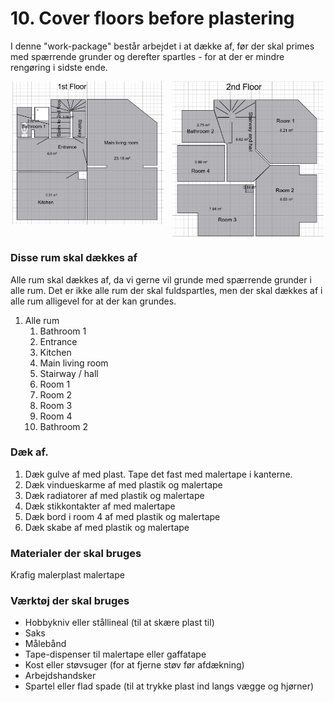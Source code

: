 # 10. Cover floors before plastering


I denne "work-package" består arbejdet i at dække af, før der skal primes med spærrende grunder og derefter spartles - for at der er mindre rengøring i sidste ende.

<p style="text-align:center;">
  <img src="figures/1stFloor.png" alt="1. sal"
       style="width:48%;display:inline-block;vertical-align:top;margin-right:2%;break-inside:avoid;page-break-inside:avoid;">
  <img src="figures/2ndFloor.png" alt="2. sal"
       style="width:48%;display:inline-block;vertical-align:top;break-inside:avoid;page-break-inside:avoid;">
</p>

### Disse rum skal dækkes af
Alle rum skal dækkes af, da vi gerne vil grunde med spærrende grunder i alle rum. Det er ikke alle rum der skal fuldspartles, men der skal dækkes af i alle rum alligevel for at der kan grundes.

1. Alle rum
   1. Bathroom 1
   2. Entrance
   3. Kitchen
   4. Main living room
   5. Stairway / hall
   6. Room 1
   7. Room 2
   8. Room 3
   9. Room 4
   10. Bathroom 2

### Dæk af. 
1. Dæk gulve af med plast. Tape det fast med malertape i kanterne.
2. Dæk vindueskarme af med plastik og malertape
3. Dæk radiatorer af med plastik og malertape 
4. Dæk stikkontakter af med malertape 
5. Dæk bord i room 4 af med plastik og malertape
6. Dæk skabe af med plastik og malertape


### Materialer der skal bruges
Krafig malerplast
malertape

### Værktøj der skal bruges
- Hobbykniv eller stållineal (til at skære plast til)
- Saks
- Målebånd
- Tape-dispenser til malertape eller gaffatape
- Kost eller støvsuger (for at fjerne støv før afdækning)
- Arbejdshandsker
- Spartel eller flad spade (til at trykke plast ind langs vægge og hjørner)